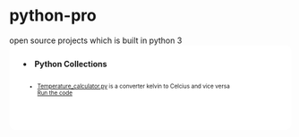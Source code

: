 
<h1>python-pro</h1>
open source projects which is built in python 3

<li style="padding:25px; background-color:white;border-radius:10px;"> <b> Python Collections</b>
<ul style="padding:25px;font-size:10px"><li> <a href="https://github.com/amalbenny/python-pro/blob/cap/Temperature_calculator.py" >Temperature_calculator.py</a>
is a converter kelvin to Celcius and vice versa<br/> 
 <a href="https://ideone.com/cELp7M"> Run the code </a>
</li></ul>
</li>
